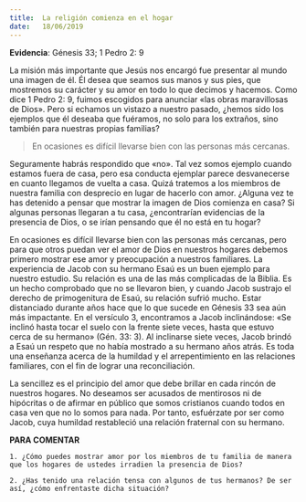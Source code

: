 ```yaml
---
title:  La religión comienza en el hogar 
date:   18/06/2019
---
```


**Evidencia**: Génesis 33; 1 Pedro 2: 9  

La misión más importante que Jesús nos encargó fue presentar al mundo una imagen de él. Él desea que seamos sus manos y sus pies, que mostremos su carácter y su amor en todo lo que decimos y hacemos. Como dice 1 Pedro 2: 9, fuimos escogidos para anunciar «las obras maravillosas de Dios». Pero si echamos un vistazo a nuestro pasado, ¿hemos sido los ejemplos que él deseaba que fuéramos, no solo para los extraños, sino también para nuestras propias familias? 

> En ocasiones es difícil llevarse bien con las personas más cercanas. 

Seguramente habrás respondido que «no». Tal vez somos ejemplo cuando estamos fuera de casa, pero esa conducta ejemplar parece desvanecerse en cuanto llegamos de vuelta a casa. Quizá tratemos a los miembros de nuestra familia con desprecio en lugar de hacerlo con amor. ¿Alguna vez te has detenido a pensar que mostrar la imagen de Dios comienza en casa? Si algunas personas llegaran a tu casa, ¿encontrarían evidencias de la presencia de Dios, o se irían pensando que él no está en tu hogar? 

En ocasiones es difícil llevarse bien con las personas más cercanas, pero para que otros puedan ver el amor de Dios en nuestros hogares debemos primero mostrar ese amor y preocupación a nuestros familiares. La experiencia de Jacob con su hermano Esaú es un buen ejemplo para nuestro estudio. Su relación es una de las más complicadas de la Biblia. Es un hecho comprobado que no se llevaron bien, y cuando Jacob sustrajo el derecho de primogenitura de Esaú, su relación sufrió mucho. Estar distanciado durante años hace que lo que sucede en Génesis 33 sea aún más impactante. En el versículo 3, encontramos a Jacob inclinándose: «Se inclinó hasta tocar el suelo con la frente siete veces, hasta que estuvo cerca de su hermano» (Gén. 33: 3). Al inclinarse siete veces, Jacob brindó a Esaú un respeto que no había mostrado a su hermano años atrás. Es toda una enseñanza acerca de la humildad y el arrepentimiento en las relaciones familiares, con el fin de lograr una reconciliación. 

La sencillez es el principio del amor que debe brillar en cada rincón de nuestros hogares. No deseamos ser acusados de mentirosos ni de hipócritas o de afirmar en público que somos cristianos cuando todos en casa ven que no lo somos para nada. Por tanto, esfuérzate por ser como Jacob, cuya humildad restableció una relación fraternal con su hermano. 

**PARA COMENTAR** 

`1. ¿Cómo puedes mostrar amor por los miembros de tu familia de manera que los hogares de ustedes irradien la presencia de Dios?`

`2. ¿Has tenido una relación tensa con algunos de tus hermanos? De ser así, ¿cómo enfrentaste dicha situación?`